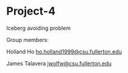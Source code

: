 # Project-4
Iceberg avoiding problem

Group members:

Holland Ho ho.holland1999@csu.fullerton.edu

James Talavera jwolfw@csu.fullerton.edu
